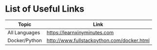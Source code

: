# List of Useful Links #

|Topic | Link |
| --- | --- |
|All Languages | https://learnxinyminutes.com |
| Docker/Python | http://www.fullstackpython.com/docker.html |
